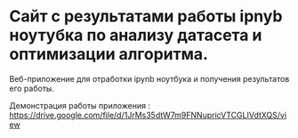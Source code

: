 # Сайт с результатами работы ipnyb ноутубка по анализу датасета и оптимизации алгоритма.

Веб-приложение для отработки ipynb ноутбука и получения результатов его работы. 

Демонстрация работы приложения : 
https://drive.google.com/file/d/1JrMs35dtW7m9FNNupricVTCGLIVdtXQS/view
